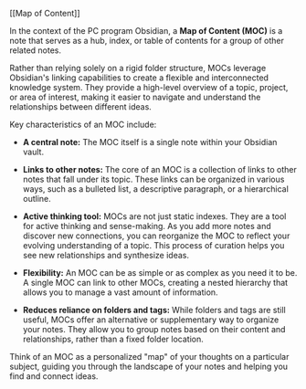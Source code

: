
[[Map of Content]]

In the context of the PC program Obsidian, a **Map of Content (MOC)** is a note that serves as a hub, index, or table of contents for a group of other related notes.

Rather than relying solely on a rigid folder structure, MOCs leverage Obsidian's linking capabilities to create a flexible and interconnected knowledge system. They provide a high-level overview of a topic, project, or area of interest, making it easier to navigate and understand the relationships between different ideas.

Key characteristics of an MOC include:

- **A central note:** The MOC itself is a single note within your Obsidian vault.
    
- **Links to other notes:** The core of an MOC is a collection of links to other notes that fall under its topic. These links can be organized in various ways, such as a bulleted list, a descriptive paragraph, or a hierarchical outline.
    
- **Active thinking tool:** MOCs are not just static indexes. They are a tool for active thinking and sense-making. As you add more notes and discover new connections, you can reorganize the MOC to reflect your evolving understanding of a topic. This process of curation helps you see new relationships and synthesize ideas.
    
- **Flexibility:** An MOC can be as simple or as complex as you need it to be. A single MOC can link to other MOCs, creating a nested hierarchy that allows you to manage a vast amount of information.
    
- **Reduces reliance on folders and tags:** While folders and tags are still useful, MOCs offer an alternative or supplementary way to organize your notes. They allow you to group notes based on their content and relationships, rather than a fixed folder location.
    

Think of an MOC as a personalized "map" of your thoughts on a particular subject, guiding you through the landscape of your notes and helping you find and connect ideas.